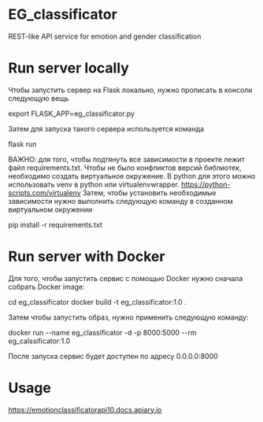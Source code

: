 # EG_classificator 
REST-like API service for emotion and gender classification

# Run server locally
Чтобы запустить сервер на Flask локально, нужно прописать в консоли следующую вещь 

export FLASK_APP=eg_classificator.py

Затем для запуска такого сервера используется команда 

flask run

ВАЖНО: для того, чтобы подтянуть все зависимости в проекте лежит файл requirements.txt. Чтобы не было конфликтов версий библиотек, необходимо создать виртуальное окружение. В python для этого можно использовать venv в python или virtualenvwrapper. https://python-scripts.com/virtualenv
Затем, чтобы установить необходимые зависимости нужно выполнить следующую команду в созданном виртуальном окружении

pip install -r requirements.txt

# Run server with Docker
Для того, чтобы запустить сервис с помощью Docker нужно сначала собрать Docker image:

cd eg_classificator
docker build -t eg_classificator:1.0 .

Затем чтобы запустить образ, нужно применить следующую команду:

docker run --name eg_classificator -d -p 8000:5000 --rm eg_calssificator:1.0

После запуска сервис будет доступен по адресу 0.0.0.0:8000

# Usage
https://emotionclassificatorapi10.docs.apiary.io
